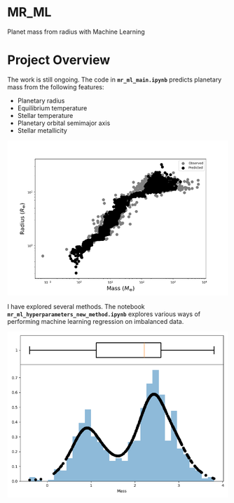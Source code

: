 # MR_ML
Planet mass from radius with Machine Learning


# Project Overview

The work is still ongoing. The code in **`mr_ml_main.ipynb`** predicts planetary mass from the following features:
- Planetary radius
- Equilibrium temperature
- Stellar temperature
- Planetary orbital semimajor axis
- Stellar metallicity

![Description of the figure](./mr_ml.png)

I have explored several methods. The notebook **`mr_ml_hyperparameters_new_method.ipynb`** explores various ways of performing machine learning regression on imbalanced data.

![Description of the figure](./mass_distribution.png)

